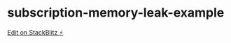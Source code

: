 # subscription-memory-leak-example

[Edit on StackBlitz ⚡️](https://stackblitz.com/edit/angular-subscription-memory-leak)
